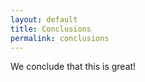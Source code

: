 ```yaml
---
layout: default
title: Conclusions
permalink: conclusions
---
```

<!-- Add an essay or interpretive material below this line,
using HTML or markdown.  Do not modify this file above this line -->
We conclude that this is great!

